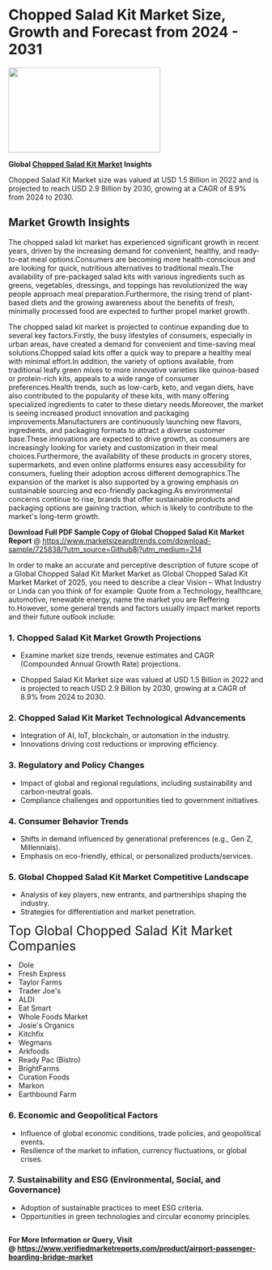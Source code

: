 <H1>Chopped Salad Kit Market Size, Growth and Forecast from 2024 - 2031</H1><img class="aligncenter size-medium wp-image-584254" src="https://thirdeyenews.in/wp-content/uploads/2024/09/Global-Market-Research-300x168.jpeg" alt="" width="300" height="168" /><p><strong>Global&nbsp;<a href="https://www.marketsizeandtrends.com/download-sample/725838/?utm_source=Github8j?utm_medium=214">Chopped Salad Kit Market</a> Insights</strong></p><p>Chopped Salad Kit Market size was valued at USD 1.5 Billion in 2022 and is projected to reach USD 2.9 Billion by 2030, growing at a CAGR of 8.9% from 2024 to 2030.</p><p><h2>Market Growth Insights</h2> <p>The chopped salad kit market has experienced significant growth in recent years, driven by the increasing demand for convenient, healthy, and ready-to-eat meal options.Consumers are becoming more health-conscious and are looking for quick, nutritious alternatives to traditional meals.The availability of pre-packaged salad kits with various ingredients such as greens, vegetables, dressings, and toppings has revolutionized the way people approach meal preparation.Furthermore, the rising trend of plant-based diets and the growing awareness about the benefits of fresh, minimally processed food are expected to further propel market growth.</p> <p>The chopped salad kit market is projected to continue expanding due to several key factors.Firstly, the busy lifestyles of consumers, especially in urban areas, have created a demand for convenient and time-saving meal solutions.Chopped salad kits offer a quick way to prepare a healthy meal with minimal effort.In addition, the variety of options available, from traditional leafy green mixes to more innovative varieties like quinoa-based or protein-rich kits, appeals to a wide range of consumer preferences.Health trends, such as low-carb, keto, and vegan diets, have also contributed to the popularity of these kits, with many offering specialized ingredients to cater to these dietary needs.Moreover, the market is seeing increased product innovation and packaging improvements.Manufacturers are continuously launching new flavors, ingredients, and packaging formats to attract a diverse customer base.These innovations are expected to drive growth, as consumers are increasingly looking for variety and customization in their meal choices.Furthermore, the availability of these products in grocery stores, supermarkets, and even online platforms ensures easy accessibility for consumers, fueling their adoption across different demographics.The expansion of the market is also supported by a growing emphasis on sustainable sourcing and eco-friendly packaging.As environmental concerns continue to rise, brands that offer sustainable products and packaging options are gaining traction, which is likely to contribute to the market's long-term growth.<p><span class=""><strong>Download Full PDF Sample Copy of Global Chopped Salad Kit Market Report</strong> @ <a href="https://www.marketsizeandtrends.com/download-sample/725838/?utm_source=Github8j?utm_medium=214" target="_blank">https://www.marketsizeandtrends.com/download-sample/725838/?utm_source=Github8j?utm_medium=214</a></span></p><p>In order to make an accurate and perceptive description of future scope of a Global&nbsp;Chopped Salad Kit Market Market as Global&nbsp;Chopped Salad Kit Market Market of 2025, you need to describe a clear Vision &ndash; What Industry or Linda can you think of for example: Quote from a Technology, healthcare, automotive, renewable energy, name the market you are Reffering to.However, some general trends and factors usually impact market reports and their future outlook include:</p><h3>1.&nbsp;<strong>Chopped Salad Kit Market Growth Projections</strong></h3><ul><li>Examine market size trends, revenue estimates and CAGR (Compounded Annual Growth Rate) projections.</li><li><p>Chopped Salad Kit Market size was valued at USD 1.5 Billion in 2022 and is projected to reach USD 2.9 Billion by 2030, growing at a CAGR of 8.9% from 2024 to 2030.</p></li></ul><h3>2.&nbsp;<strong>Chopped Salad Kit Market Technological Advancements</strong></h3><ul><li>Integration of AI, IoT, blockchain, or automation in the industry.</li><li>Innovations driving cost reductions or improving efficiency.</li></ul><h3>3.&nbsp;<strong>Regulatory and Policy Changes</strong></h3><ul><li>Impact of global and regional regulations, including sustainability and carbon-neutral goals.</li><li>Compliance challenges and opportunities tied to government initiatives.</li></ul><h3>4.&nbsp;<strong>Consumer Behavior Trends</strong></h3><ul><li>Shifts in demand influenced by generational preferences (e.g., Gen Z, Millennials).</li><li>Emphasis on eco-friendly, ethical, or personalized products/services.</li></ul><h3>5.&nbsp;<strong>Global Chopped Salad Kit Market Competitive Landscape</strong></h3><ul><li>Analysis of key players, new entrants, and partnerships shaping the industry.</li><li>Strategies for differentiation and market penetration.</li></ul><p data-pm-slice="1 1 []"><span style="color: inherit; font-family: inherit; font-size: 25px;">Top Global Chopped Salad Kit Market Companies</span></p><div class="" data-test-id=""><p><li>Dole</li><li> Fresh Express</li><li> Taylor Farms</li><li> Trader Joe's</li><li> ALDI</li><li> Eat Smart</li><li> Whole Foods Market</li><li> Josie's Organics</li><li> Kitchfix</li><li> Wegmans</li><li> Arkfoods</li><li> Ready Pac (Bistro)</li><li> BrightFarms</li><li> Curation Foods</li><li> Markon</li><li> Earthbound Farm</li></p></div><h3>6.&nbsp;<strong>Economic and Geopolitical Factors</strong></h3><ul><li>Influence of global economic conditions, trade policies, and geopolitical events.</li><li>Resilience of the market to inflation, currency fluctuations, or global crises.</li></ul><h3>7.&nbsp;<strong>Sustainability and ESG (Environmental, Social, and Governance)</strong></h3><ul><li>Adoption of sustainable practices to meet ESG criteria.</li><li>Opportunities in green technologies and circular economy principles.</li></ul><h2><strong style="font-size: 14px;">For More Information or Query, Visit @&nbsp;</strong><a style="background-color: #ffffff; font-size: 14px;" href="https://www.marketsizeandtrends.com/report/chopped-salad-kit-market/" target="_blank">https://www.verifiedmarketreports.com/product/airport-passenger-boarding-bridge-market</a></h2>